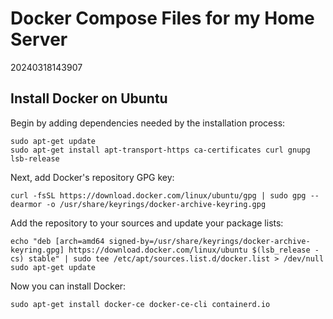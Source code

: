 # Docker Compose Files for my Home Server

20240318143907
## Install Docker on Ubuntu
Begin by adding dependencies needed by the installation process:
```
sudo apt-get update
sudo apt-get install apt-transport-https ca-certificates curl gnupg lsb-release
```
Next, add Docker's repository GPG key:
```
curl -fsSL https://download.docker.com/linux/ubuntu/gpg | sudo gpg --dearmor -o /usr/share/keyrings/docker-archive-keyring.gpg
```
Add the repository to your sources and update your package lists:
```
echo "deb [arch=amd64 signed-by=/usr/share/keyrings/docker-archive-keyring.gpg] https://download.docker.com/linux/ubuntu $(lsb_release -cs) stable" | sudo tee /etc/apt/sources.list.d/docker.list > /dev/null
sudo apt-get update
```
Now you can install Docker:
```
sudo apt-get install docker-ce docker-ce-cli containerd.io
```
